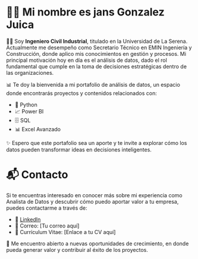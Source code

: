 # ✌🏼 Mi nombre es jans Gonzalez Juica
👨‍💼 Soy <strong>Ingeniero Civil Industrial</strong>, titulado en la Universidad de La Serena. Actualmente me desempeño como Secretario Técnico en EMIN Ingeniería y Construcción, donde aplico mis conocimientos en gestión y procesos. Mi principal motivación hoy en día es el análisis de datos, dado el rol fundamental que cumple en la toma de decisiones estratégicas dentro de las organizaciones.

📊 Te doy la bienvenida a mi portafolio de análisis de datos, un espacio donde encontrarás proyectos y contenidos relacionados con:

- 🐍 Python
- 📈 Power BI
- 🗄️ SQL
- 📊 Excel Avanzado

✨ Espero que este portafolio sea un aporte y te invite a explorar cómo los datos pueden transformar ideas en decisiones inteligentes.


# 📬 Contacto
Si te encuentras interesado en conocer más sobre mi experiencia como Analista de Datos y descubrir cómo puedo aportar valor a tu empresa, puedes contactarme a través de:
- 🔗 <a href="https://www.linkedin.com/in/jans-gonzalez/" target="_blank" title="Ver perfil de LinkedIn">LinkedIn</a>
- 📧 Correo: [Tu correo aquí]
- 📄 Currículum Vitae: [Enlace a tu CV aquí]

🚀 Me encuentro abierto a nuevas oportunidades de crecimiento, en donde pueda generar valor y contribuir al éxito de los proyectos.
